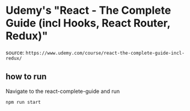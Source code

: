 # Udemy's "React - The Complete Guide (incl Hooks, React Router, Redux)"

source: `https://www.udemy.com/course/react-the-complete-guide-incl-redux/`

## how to run

Navigate to the react-complete-guide and run

```bash
npm run start
```
